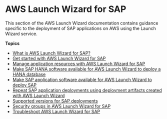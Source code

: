 # AWS Launch Wizard for SAP<a name="launch-wizard-sap"></a>

This section of the AWS Launch Wizard documentation contains guidance specific to the deployment of SAP applications on AWS using the Launch Wizard service\. 

**Topics**
+ [What is AWS Launch Wizard for SAP?](what-is-launch-wizard-sap.md)
+ [Get started with AWS Launch Wizard for SAP](launch-wizard-sap-getting-started.md)
+ [Manage application resources with AWS Launch Wizard for SAP](launch-wizard-sap-managing.md)
+ [Make SAP HANA software available for AWS Launch Wizard to deploy a HANA database](launch-wizard-sap-structure.md)
+ [Make SAP application software available for AWS Launch Wizard to deploy SAP](launch-wizard-sap-software-install-details.md)
+ [Repeat SAP application deployments using deployment artifacts created with AWS Launch Wizard](launch-wizard-deployment-artifacts.md)
+ [Supported versions for SAP deployments](launch-wizard-sap-versions.md)
+ [Security groups in AWS Launch Wizard for SAP](launch-wizard-sap-security-groups.md)
+ [Troubleshoot AWS Launch Wizard for SAP](launch-wizard-sap-troubleshooting.md)